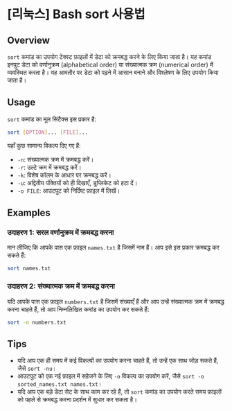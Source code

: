 # [리눅스] Bash sort 사용법

## Overview
`sort` कमांड का उपयोग टेक्स्ट फ़ाइलों में डेटा को क्रमबद्ध करने के लिए किया जाता है। यह कमांड इनपुट डेटा को वर्णानुक्रम (alphabetical order) या संख्यात्मक क्रम (numerical order) में व्यवस्थित करता है। यह आमतौर पर डेटा को पढ़ने में आसान बनाने और विश्लेषण के लिए उपयोग किया जाता है।

## Usage
`sort` कमांड का मूल सिंटैक्स इस प्रकार है:

```bash
sort [OPTION]... [FILE]...
```

यहाँ कुछ सामान्य विकल्प दिए गए हैं:

- `-n`: संख्यात्मक क्रम में क्रमबद्ध करें।
- `-r`: उल्टे क्रम में क्रमबद्ध करें।
- `-k`: विशेष कॉलम के आधार पर क्रमबद्ध करें।
- `-u`: अद्वितीय पंक्तियों को ही दिखाएँ, डुप्लिकेट को हटा दें।
- `-o FILE`: आउटपुट को निर्दिष्ट फ़ाइल में लिखें।

## Examples
### उदाहरण 1: सरल वर्णानुक्रम में क्रमबद्ध करना
मान लीजिए कि आपके पास एक फ़ाइल `names.txt` है जिसमें नाम हैं। आप इसे इस प्रकार क्रमबद्ध कर सकते हैं:

```bash
sort names.txt
```

### उदाहरण 2: संख्यात्मक क्रम में क्रमबद्ध करना
यदि आपके पास एक फ़ाइल `numbers.txt` है जिसमें संख्याएँ हैं और आप उन्हें संख्यात्मक क्रम में क्रमबद्ध करना चाहते हैं, तो आप निम्नलिखित कमांड का उपयोग कर सकते हैं:

```bash
sort -n numbers.txt
```

## Tips
- यदि आप एक ही समय में कई विकल्पों का उपयोग करना चाहते हैं, तो उन्हें एक साथ जोड़ सकते हैं, जैसे `sort -nu`।
- आउटपुट को एक नई फ़ाइल में सहेजने के लिए `-o` विकल्प का उपयोग करें, जैसे `sort -o sorted_names.txt names.txt`।
- यदि आप एक बड़े डेटा सेट के साथ काम कर रहे हैं, तो `sort` कमांड का उपयोग करते समय फ़ाइलों को पहले से क्रमबद्ध करना प्रदर्शन में सुधार कर सकता है।